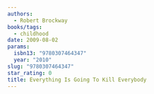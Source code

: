 ```yaml
---
authors:
  - Robert Brockway
books/tags:
  - childhood
date: 2009-08-02
params:
  isbn13: "9780307464347"
  year: "2010"
slug: "9780307464347"
star_rating: 0
title: Everything Is Going To Kill Everybody
---
```


<!--more-->

